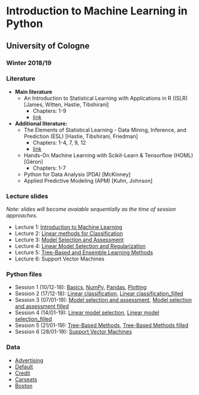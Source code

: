 # Introduction to Machine Learning in Python 
## University of Cologne
### Winter 2018/19


### Literature
- **Main literature**
  - An Introduction to Statistical Learning with Applications in R (ISLR) [James, Witten, Hastie, Tibshirani]
    - Chapters: 1-9
    - [link](https://www-bcf.usc.edu/~gareth/ISL/)
- **Additional literature:**
  - The Elements of Statistical Learning - Data Mining, Inference, and Prediction (ESL) [Hastie, Tibshirani, Friedman]
    - Chapters: 1-4, 7, 9, 12
    - [link](https://web.stanford.edu/~hastie/ElemStatLearn/)
  - Hands-On Machine Learning with Scikit-Learn & Tensorflow (HOML) [Géron]
    - Chapters: 1-7
  - Python for Data Analysis (PDA) [McKinney]
  - Applied Predictive Modeling (APM) [Kuhn, Johnson]
  
### Lecture slides
_Note: slides will become avaiable sequentially as the time of session approaches._
- Lecture 1: [Introduction to Machine Learning](https://raw.githubusercontent.com/jeshan49/eemp2/master/L1.pdf)
- Lecture 2: [Linear methods for Classification](https://raw.githubusercontent.com/jeshan49/eemp2/master/L2.pdf)
- Lecture 3: [Model Selection and Assessment](https://raw.githubusercontent.com/jeshan49/eemp2/master/L3.pdf)
- Lecture 4: [Linear Model Selection and Regularization](https://raw.githubusercontent.com/jeshan49/eemp2/master/L4.pdf)
- Lecture 5: [Tree-Based and Ensemble Learning Methods](https://raw.githubusercontent.com/jeshan49/eemp2/master/L5.pdf)
- Lecture 6: Support Vector Machines

### Python files
- Session 1 (10/12-18): [Basics](https://raw.githubusercontent.com/jeshan49/eemp2/master/py_basics.py), [NumPy](https://raw.githubusercontent.com/jeshan49/eemp2/master/py_numpy.py), [Pandas](https://raw.githubusercontent.com/jeshan49/eemp2/master/py_pandas.py), [Plotting](https://raw.githubusercontent.com/jeshan49/eemp2/master/py_plot.py)
- Session 2 (17/12-18): [Linear classification](https://raw.githubusercontent.com/jeshan49/eemp2/master/py_lab2.py), [Linear classification_filled](https://raw.githubusercontent.com/jeshan49/eemp2/master/py_default.py)
- Session 3 (07/01-19): [Model selection and assessment](https://raw.githubusercontent.com/jeshan49/eemp2/master/model_sel_ass_upload.py), [Model selection and assessment filled](https://raw.githubusercontent.com/jeshan49/eemp2/master/model_sel_ass.py)
- Session 4 (14/01-19): [Linear model selection](https://raw.githubusercontent.com/jeshan49/eemp2/master/lin_mod_sel.py), [Linear model selection_filled](https://raw.githubusercontent.com/jeshan49/eemp2/master/lin_mod_sel_filled.py)
- Session 5 (21/01-19): [Tree-Based Methods](https://raw.githubusercontent.com/jeshan49/eemp2/master/dec_tree_ens.py), [Tree-Based Methods filled](https://raw.githubusercontent.com/jeshan49/eemp2/master/dec_tree_ens_filled.py)
- Session 6 (28/01-19): [Support Vector Machines](https://raw.githubusercontent.com/jeshan49/eemp2/master/svms_ens_upload.py)

### Data
- [Advertising](https://raw.githubusercontent.com/jeshan49/eemp2/master/Advertising2.csv)
- [Default](https://raw.githubusercontent.com/jeshan49/eemp2/master/Default.csv)
- [Credit](https://raw.githubusercontent.com/jeshan49/eemp2/master/Credit.csv)
- [Carseats](https://raw.githubusercontent.com/jeshan49/eemp2/master/Carseats.csv)
- [Boston](https://raw.githubusercontent.com/jeshan49/eemp2/master/Boston.csv)


